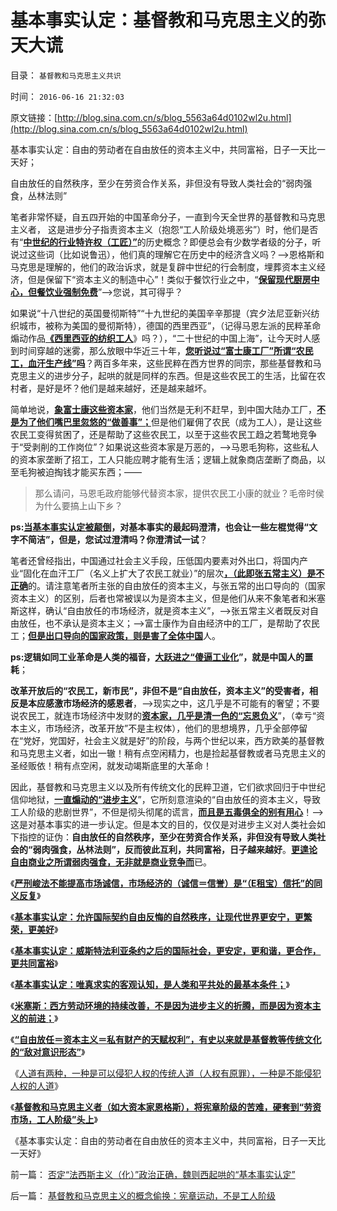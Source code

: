 # 基本事实认定：基督教和马克思主义的弥天大谎

目录： `基督教和马克思主义共识` 

时间： `2016-06-16 21:32:03` 

原文链接：[http://blog.sina.com.cn/s/blog_5563a64d0102wl2u.html](http://blog.sina.com.cn/s/blog_5563a64d0102wl2u.html)

基本事实认定：自由的劳动者在自由放任的资本主义中，共同富裕，日子一天比一天好；

自由放任的自然秩序，至少在劳资合作关系，非但没有导致人类社会的“弱肉强食，丛林法则”

笔者非常怀疑，自五四开始的中国革命分子，一直到今天全世界的基督教和马克思主义者，
这是进步分子指责资本主义（抱怨“工人阶级处境恶劣”）时，他们是否有“[**中世纪的行业特许权（工匠）”**](../../../2011/10/19/罗马帝国《通往中世纪奴役之路》经济路线图.md)的历史概念？即便总会有少数学者级的分子，听说过这些词（比如说鲁迅），他们真的理解它在历史中的经济含义吗？——>恩格斯和马克思是理解的，他们的政治诉求，就是复辟中世纪的行会制度，埋葬资本主义经济，但是保留下“资本主义的制造中心”！类似于餐饮行业之中，“[**保留现代厨房中心，但餐饮业强制免费**](../../../2016/6/7/从餐饮业的“厨房中心”，理解免费医疗不可行，及哈尔滨天价鱼；.md)”——>您说，其可得乎？

如果说“十八世纪的英国曼彻斯特”“十九世纪的美国辛辛那提（宾夕法尼亚新兴纺织城市，被称为美国的曼彻斯特），德国的西里西亚”，（记得马恩左派的民粹革命煽动作品[**《西里西亚的纺织工人**](../../../2009/6/26/马恩主义为什么适合移植入中国传统社会.md)》吗？），“二十世纪的中国上海”，让今天时人感到时间穿越的迷雾，那么放眼中华近三十年，[**您听说过“富士康工厂”所谓“农民工，血汗生产线”吗**](../../../2014/9/23/炒作富士康“白血病”“包身工”，都是无良媒记再次无事生非；.md)？两百多年来，这些民粹在西方世界的同宗，那些基督教和马克思主义的进步分子，起哄的就是同样的东西。但是这些农民工的生活，比留在农村者，是好是坏？他们是越来越好，还是越来越坏。

简单地说，[**象富士康这些资本家**](../../../2010/5/29/富士康无需对员工个人自杀负契约外的责任.md)，他们当然是无利不赶早，到中国大陆办工厂，[**不是为了他们嘴巴里忽悠的“做善事”；**](../../../2010/5/29/富士康类廉价出口企业对中国没有贡献.md)但是他们雇佣了农民（成为工人），是让这些农民工变得贫困了，还是帮助了这些农民工，以至于这些农民工趋之若鹜地竞争于“受剥削的工作岗位”？如果说这些资本家是万恶的，——>马恩毛狗称，这些私人的资本家垄断了招工，工人只能应聘才能有生活；逻辑上就象商店垄断了商品，以至毛狗被迫掏钱才能买东西；——
>那么请问，马恩毛政府能够代替资本家，提供农民工小康的就业？毛帝时侯为什么要搞上山下乡？

**ps:[**当基本事实认定被颠倒**](../../../2016/6/11/基本事实认定：人类和平共处，能成其为“社会”的最基本条件；.md)，对基本事实的最起码澄清，也会让一些左棍觉得“文字不简洁”，但是，您试过澄清吗？你澄清试一试**？

笔者还曾经指出，中国通过社会主义手段，压低国内要素对外出口，将国内产业“固化在血汗工厂（名义上扩大了农民工就业）”的层次[**，（此即张五常主义）是不正确**](../../../2009/5/4/低估人民币汇率让农民工增加就业了吗？.md)的。请注意笔者所主张的自由放任的资本主义，与张五常的出口导向的（国家资本主义）的区别，后者也常被误以为是资本主义，但是他们从来不象笔者和米塞斯这样，确认“自由放任的市场经济，就是资本主义”，——>张五常主义者既反对自由放任，也不承认是资本主义；——>富士康作为自由经济中的工厂，是帮助了农民工；[**但是出口导向的国家政策，则是害了全体中国**](../../../2009/10/15/制造“农民工存在”才是社会问题.md)人。

**ps:逻辑如同工业革命是人类的福音，[**大跃进之“傻逼工业化**](../../../2012/1/22/后进国家普遍性的信仰“傻逼工业化”.md)”，就是中国人的噩耗**；

**改革开放后的“农民工，新市民”，非但不是“自由放任，资本主义”的受害者，相反是本应感激市场经济的感恩者**，——>现实之中，这几乎是不可能有的奢望；不要说农民工，就连市场经济中发财的[**资本家，几乎是清一色的“忘恩负义**](../../../2013/12/27/为什么很多资本家不感激资本主义？.md)”，（幸亏“资本主义，市场经济，改革开放”不是主权体），他们的思想境界，几乎全部停留在“党好，党国好，社会主义就是好”的阶段，与两个世纪以来，西方欧美的基督教和马克思主义者，如出一辙！稍有点空闲精力，也是捡起基督教或者马克思主义的圣经贩依！稍有点空闲，就发动竭斯底里的大革命！

因此，基督教和马克思主义以及所有传统文化的民粹卫道，它们欲求回归于中世纪信仰地狱，[**一直煽动的“进步主义**](../../../2016/5/17/进步主义破坏自然秩序的均衡条件，区分平均主义与主权平等.md)”，它所刻意渲染的“自由放任的资本主义，导致工人阶级的悲剧世界”，不但是彻头彻尾的谎言，[**而且是五毒俱全的别有用心**](../../../2012/9/22/义和团的五四精神残害的恐怕只能是同胞.md)！——>这是对基本事实的进一步认定。但是本文的目的，仅仅是对进步主义对人类社会如下指控的证伪：**自由放任的自然秩序，至少在劳资合作关系，非但没有导致人类社会的“弱肉强食，丛林法则”，反而彼此互利，共同富裕，日子越来越好**。[**更遑论自由商业之所谓弱肉强食，无非就是商业竞争而**](../../../2016/1/31/存在性定理：资本主义如果尔虞我诈，为什么有空前绝后的凝聚力？.md)已。

《[**严刑峻法不能提高市场诚信，市场经济的（诚信＝信誉）是“（E租宝）信托”的同义反复**](../../../2016/6/8/信誉是私有财产，公有制导致“没有（诚信＝信誉）私产”.md)》

《[**基本事实认定：允许国际契约自由反悔的自然秩序，让现代世界更安宁，更繁荣，更美好**](../../../2016/6/9/基本事实认定：反悔契约，是国际社会的普遍现象；.md)》

《[**基本事实认定：威斯特法利亚条约之后的国际社会，更安定，更和谐，更合作，更共同富裕**](../../../2016/6/10/基本事实认定：威斯特法利亚条约体系，令世界更美好.md)》

《[**基本事实认定：唯真求实的客观认知，是人类和平共处的最基本条件；**](../../../2016/6/11/基本事实认定：人类和平共处，能成其为“社会”的最基本条件；.md)》

《[**米塞斯：西方劳动环境的持续改善，不是因为进步主义的折腾，而是因为资本主义的前进；**](../../../2016/6/12/“不应反悔”是传统道德，“不能反悔”是原罪；.md)》

《[**“自由放任＝资本主义＝私有财产的天赋权利”，有史以来就是基督教等传统文化的“敌对意识形态”**](../../../2016/6/13/“自由放任＝资本主义”，历史上是妖魔化市场经济的帽子名词.md)》

《[人道有两种，一种是可以侵犯人权的传统人道（人权有原罪），一种是不能侵犯人权的人道](../../../2016/6/14/传统文化的敌对意识形态，是怎么练成的？.md)》

《[**基督教和马克思主义者（如大资本家恩格斯），将宪章阶级的苦难，硬套到“劳资市场，工人阶级”头上**](../../../2016/6/15/基督教和马克思主义的概念偷换：宪章运动，不是工人阶级.md)》

《基本事实认定：自由的劳动者在自由放任的资本主义中，共同富裕，日子一天比一天好》

前一篇： [否定“法西斯主义（化）”政治正确，魏则西起哄的“基本事实认定”](../../../2016/6/21/否定“法西斯主义（化）”政治正确，魏则西起哄的“基本事实认定”.md)

后一篇： [基督教和马克思主义的概念偷换：宪章运动，不是工人阶级](../../../2016/6/15/基督教和马克思主义的概念偷换：宪章运动，不是工人阶级.md)

